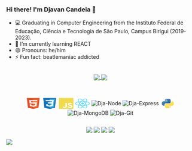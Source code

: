 ### Hi there! I'm Djavan Candeia 👋

- 💻 Graduating in Computer Engineering from the Instituto Federal de Educação, Ciência e Tecnologia de São Paulo, Campus Birigui (2019-2023).
- 🌱 I’m currently learning REACT
- 😄 Pronouns: he/him
- ⚡ Fun fact: beatlemaniac addicted

<div align="center" style="display: inline_block"><br>
<a href="https://github.com/djavanc/github-readme-stats">
  <img align="center" height="150" src="https://github-readme-stats.vercel.app/api?username=djavanc&theme=tokyonight" />
</a>
<a href="https://github.com/djavanc/github-readme-stats">
  <img align="center" height="150" src="https://github-readme-stats.vercel.app/api/top-langs/?username=djavanc&theme=tokyonight&layout=compact" />
</a>
</div>

  ##

<div align="center" style="display: inline_block"><br>
  <img align="center" alt="Dja-HTML" height="30" width="40" src="https://raw.githubusercontent.com/devicons/devicon/master/icons/html5/html5-original.svg">
  <img align="center" alt="Dja-CSS" height="30" width="40" src="https://raw.githubusercontent.com/devicons/devicon/master/icons/css3/css3-original.svg">
  <img align="center" alt="Dja-Js" height="30" width="40" src="https://raw.githubusercontent.com/devicons/devicon/master/icons/javascript/javascript-plain.svg">
  <img align="center" alt="Dja-React" height="30" width="40" src="https://raw.githubusercontent.com/devicons/devicon/master/icons/react/react-original.svg">
  <img align="center" alt="Dja-Node" height="30" width="40" src="https://cdn.jsdelivr.net/gh/devicons/devicon/icons/nodejs/nodejs-original.svg">
  <img align="center" alt="Dja-Express" height="30" width="40" src="https://cdn.jsdelivr.net/gh/devicons/devicon/icons/express/express-original.svg">
  <img align="center" alt="Dja-Python" height="30" width="40" src="https://raw.githubusercontent.com/devicons/devicon/master/icons/python/python-original.svg">
  <img align="center" alt="Dja-MongoDB" height="30" width="40" src="https://cdn.jsdelivr.net/gh/devicons/devicon/icons/mongodb/mongodb-original.svg">
  <img align="center" alt="Dja-Git" height="30" width="40" src="https://cdn.jsdelivr.net/gh/devicons/devicon/icons/git/git-original.svg">
</div>
  
  ##
 
<div align="center"> 
  <a href="https://instagram.com/djacandeia/" target="_blank"><img src="https://img.shields.io/badge/-Instagram-%23E4405F?style=for-the-badge&logo=instagram&logoColor=white" target="_blank"></a>
  <a href = "mailto:djavanc@gmail.com"><img src="https://img.shields.io/badge/-Gmail-%23333?style=for-the-badge&logo=gmail&logoColor=white" target="_blank"></a>
  <a href="https://www.linkedin.com/in/djavan-candeia-0a6486116/" target="_blank"><img src="https://img.shields.io/badge/-LinkedIn-%230077B5?style=for-the-badge&logo=linkedin&logoColor=white" target="_blank"></a> 
  <a href = "https://api.whatsapp.com/send?phone=5518996303890"><img src="https://camo.githubusercontent.com/d9d4db0a25f6d41d6ef282c6adc2f9bd5b31201ef00ba580f5a945da4063a937/68747470733a2f2f696d672e736869656c64732e696f2f62616467652f57686174734170702d3235443336363f7374796c653d666f722d7468652d6261646765266c6f676f3d7768617473617070266c6f676f436f6c6f723d7768697465" data-canonical-src="https://img.shields.io/badge/WhatsApp-25D366?style=for-the-badge&amp;logo=whatsapp&amp;logoColor=white" style="max-width: 100%;"><a/>
  
  
</div>
  
 [![](https://visitcount.itsvg.in/api?id=djavanc&label=Profile%20Views&color=6&icon=2&pretty=false)](https://visitcount.itsvg.in)
